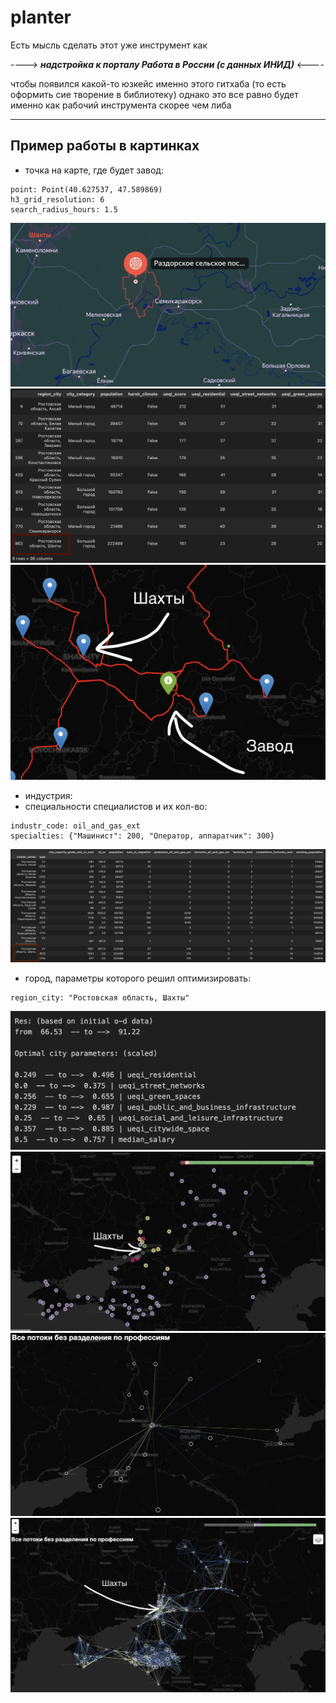 # planter
Есть мысль сделать этот уже инструмент как

----> ***надстройка к порталу Работа в России (с данных ИНИД)*** <----

чтобы появился какой-то юзкейс именно этого гитхаба (то есть оформить сие творение в библиотеку) однако это все равно будет именно как рабочий инструмента скорее чем либа

---
## Пример работы в картинках
- точка на карте, где будет завод:  
```
point: Point(40.627537, 47.589869)
h3_grid_resolution: 6
search_radius_hours: 1.5
```  

![Example Image](/screenshots/0.%20initial_area_layout_map.png)
![Example Image](/screenshots/0.%20closest_cities.png)
![Example Image](/screenshots/1.%20closest%20cities.png)


- индустрия:
- специальности специалистов и их кол-во:  
```
industr_code: oil_and_gas_ext  
specialties: {"Машинист": 200, "Оператор, аппаратчик": 300}
```  
![Example Image](/screenshots/2.%20closest_cities_params.png)

- город, параметры которого решил оптимизировать:
```
region_city: "Ростовская область, Шахты"
``` 
![Example Image](/screenshots/3.%20optimized_city_params.png)
![Example Image](/screenshots/4.%20city_change_map.png)
![Example Image](/screenshots/5.%20closest_flows_change.png)
![Example Image](/screenshots/6.%20all_flows_in_region.png)